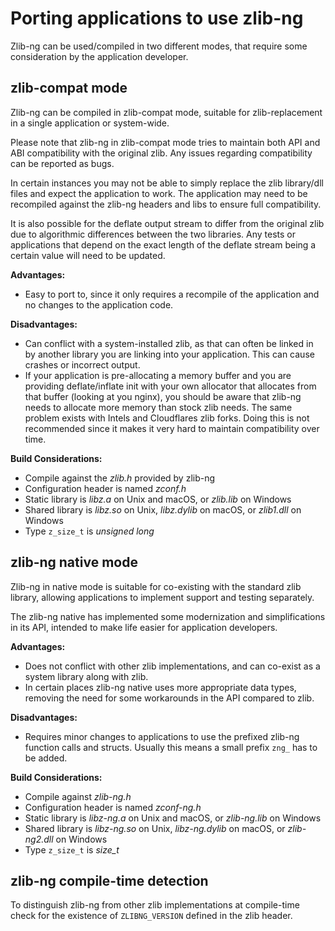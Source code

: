 Porting applications to use zlib-ng
===================================

Zlib-ng can be used/compiled in two different modes, that require some
consideration by the application developer.

zlib-compat mode
----------------
Zlib-ng can be compiled in zlib-compat mode, suitable for zlib-replacement
in a single application or system-wide.

Please note that zlib-ng in zlib-compat mode tries to maintain both API and
ABI compatibility with the original zlib. Any issues regarding compatibility
can be reported as bugs.

In certain instances you may not be able to simply replace the zlib library/dll
files and expect the application to work. The application may need to be
recompiled against the zlib-ng headers and libs to ensure full compatibility.

It is also possible for the deflate output stream to differ from the original
zlib due to algorithmic differences between the two libraries. Any tests or
applications that depend on the exact length of the deflate stream being a
certain value will need to be updated.

**Advantages:**
- Easy to port to, since it only requires a recompile of the application and
  no changes to the application code.

**Disadvantages:**
- Can conflict with a system-installed zlib, as that can often be linked in
  by another library you are linking into your application. This can cause
  crashes or incorrect output.
- If your application is pre-allocating a memory buffer and you are providing
  deflate/inflate init with your own allocator that allocates from that buffer
  (looking at you nginx), you should be aware that zlib-ng needs to allocate
  more memory than stock zlib needs. The same problem exists with Intels and
  Cloudflares zlib forks. Doing this is not recommended since it makes it
  very hard to maintain compatibility over time.

**Build Considerations:**
- Compile against the *zlib.h* provided by zlib-ng
- Configuration header is named *zconf.h*
- Static library is *libz.a* on Unix and macOS, or *zlib.lib* on Windows
- Shared library is *libz.so* on Unix, *libz.dylib* on macOS, or *zlib1.dll*
  on Windows
- Type `z_size_t` is *unsigned long*

zlib-ng native mode
-------------------
Zlib-ng in native mode is suitable for co-existing with the standard zlib
library, allowing applications to implement support and testing separately.

The zlib-ng native has implemented some modernization and simplifications
in its API, intended to make life easier for application developers.

**Advantages:**
- Does not conflict with other zlib implementations, and can co-exist as a
  system library along with zlib.
- In certain places zlib-ng native uses more appropriate data types, removing
  the need for some workarounds in the API compared to zlib.

**Disadvantages:**
- Requires minor changes to applications to use the prefixed zlib-ng
  function calls and structs. Usually this means a small prefix `zng_` has to be added.

**Build Considerations:**
- Compile against *zlib-ng.h*
- Configuration header is named *zconf-ng.h*
- Static library is *libz-ng.a* on Unix and macOS, or *zlib-ng.lib* on Windows
- Shared library is *libz-ng.so* on Unix, *libz-ng.dylib* on macOS, or
  *zlib-ng2.dll* on Windows
- Type `z_size_t` is *size_t*

zlib-ng compile-time detection
------------------------------

To distinguish zlib-ng from other zlib implementations at compile-time check for the
existence of `ZLIBNG_VERSION` defined in the zlib header.
